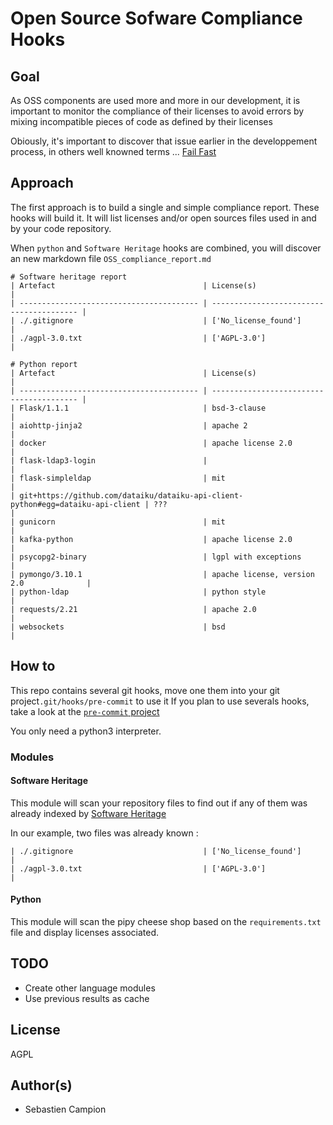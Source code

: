 # Open Source Sofware Compliance Hooks

## Goal
As OSS components are used more and more in our development, it is important to
monitor the compliance of their licenses to avoid errors by mixing incompatible 
pieces of code as defined by their licenses

Obiously, it's important to discover that issue earlier
in the developpement process, in others well knowned terms ...
[Fail Fast](https://www.martinfowler.com/ieeeSoftware/failFast.pdf)


## Approach
The first approach is to build a single and simple compliance report. 
These hooks will build it. It will list licenses and/or open sources files used in and by your code repository.

When `python` and `Software Heritage` hooks are combined, you will discover an new markdown file `OSS_compliance_report.md`

```
# Software heritage report
| Artefact                                 | License(s)                               |
| ---------------------------------------- | ---------------------------------------- |
| ./.gitignore                             | ['No_license_found']                     |
| ./agpl-3.0.txt                           | ['AGPL-3.0']                             |

# Python report
| Artefact                                 | License(s)                               |
| ---------------------------------------- | ---------------------------------------- |
| Flask/1.1.1                              | bsd-3-clause                             |
| aiohttp-jinja2                           | apache 2                                 |
| docker                                   | apache license 2.0                       |
| flask-ldap3-login                        |                                          |
| flask-simpleldap                         | mit                                      |
| git+https://github.com/dataiku/dataiku-api-client-python#egg=dataiku-api-client | ???                                      |
| gunicorn                                 | mit                                      |
| kafka-python                             | apache license 2.0                       |
| psycopg2-binary                          | lgpl with exceptions                     |
| pymongo/3.10.1                           | apache license, version 2.0              |
| python-ldap                              | python style                             |
| requests/2.21                            | apache 2.0                               |
| websockets                               | bsd                                      |

```


## How to
This repo contains several git hooks, move one them into your git project`.git/hooks/pre-commit` to use it
If you plan to use severals hooks, take a look at the [`pre-commit` project](https://github.com/pre-commit/pre-commit) 

You only need a python3 interpreter.


### Modules

#### Software Heritage
This module will scan your repository files to find out if any of them was already indexed 
by [Software Heritage](https://www.softwareheritage.org/)

In our example, two files was already known : 

    | ./.gitignore                             | ['No_license_found']                     |
    | ./agpl-3.0.txt                           | ['AGPL-3.0']                             |


#### Python
This module will scan the pipy cheese shop based on the `requirements.txt` file and display licenses associated.


## TODO
- Create other language modules
- Use previous results as cache

## License 
AGPL 

## Author(s)
- Sebastien Campion 




